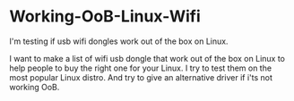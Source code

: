 # Working-OoB-Linux-Wifi
I'm testing if usb wifi dongles work out of the box on Linux.

I want to make a list of wifi usb dongle that work out of the box on Linux to help people to buy the right one for your Linux. 
I try to test them on the most popular Linux distro.
And try to give an alternative driver if i'ts not working OoB.
